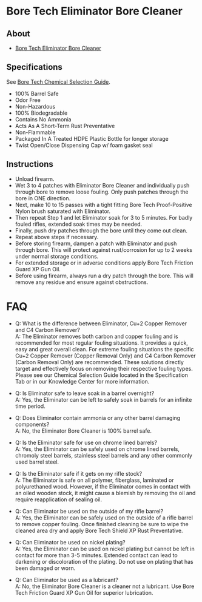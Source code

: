 # Bore Tech Eliminator Bore Cleaner

## About

* [Bore Tech Eliminator Bore Cleaner](https://www.boretech.com/products/eliminator-bore-cleaner)

## Specifications

See [Bore Tech Chemical Selection Guide](https://github.com/CumpsD/second-brain/raw/main/assets/shooting/boretech/Chemical-Selection-Guide.pdf).

* 100% Barrel Safe
* Odor Free
* Non-Hazardous
* 100% Biodegradable
* Contains No Ammonia
* Acts As A Short-Term Rust Preventative
* Non-Flammable
* Packaged In A Treated HDPE Plastic Bottle for longer storage
* Twist Open/Close Dispensing Cap w/ foam gasket seal

## Instructions

* Unload firearm.
* Wet 3 to 4 patches with Eliminator Bore Cleaner and individually push through bore to remove loose fouling. Only push patches through the bore in ONE direction.
* Next, make 10 to 15 passes with a tight fitting Bore Tech Proof-Positive Nylon brush saturated with Eliminator.
* Then repeat Step 1 and let Eliminator soak for 3 to 5 minutes. For badly fouled rifles, extended soak times may be needed.
* Finally, push dry patches through the bore until they come out clean.
* Repeat above steps if necessary.
* Before storing firearm, dampen a patch with Eliminator and push through bore. This will protect against rust/corrosion for up to 2 weeks under normal storage conditions.
* For extended storage or in adverse conditions apply Bore Tech Friction Guard XP Gun Oil.
* Before using firearm, always run a dry patch through the bore. This will remove any residue and ensure against obstructions.

# FAQ

* Q: What is the difference between Eliminator, Cu+2 Copper Remover and C4 Carbon Remover? \
  A: The Eliminator removes both carbon and copper fouling and is recommended for most regular fouling situations. It provides a quick, easy and great overall clean. For extreme fouling situations the specific Cu+2 Copper Remover (Copper Removal Only) and C4 Carbon Remover (Carbon Removal Only) are recommended. These solutions directly target and effectively focus on removing their respective fouling types. Please see our Chemical Selection Guide located in the Specification Tab or in our Knowledge Center for more information.

* Q: Is Eliminator safe to leave soak in a barrel overnight? \
  A: Yes, the Eliminator can be left to safely soak in barrels for an infinite time period.

* Q: Does Eliminator contain ammonia or any other barrel damaging components? \
  A: No, the Eliminator Bore Cleaner is 100% barrel safe.

* Q: Is the Eliminator safe for use on chrome lined barrels? \
  A: Yes, the Eliminator can be safely used on chrome lined barrels, chromoly steel barrels, stainless steel barrels and any other commonly used barrel steel.

* Q: Is the Eliminator safe if it gets on my rifle stock? \
  A: The Eliminator is safe on all polymer, fiberglass, laminated or polyurethaned wood. However, if the Eliminator comes in contact with an oiled wooden stock, it might cause a blemish by removing the oil and require reapplication of sealing oil.

* Q: Can Eliminator be used on the outside of my rifle barrel? \
  A: Yes, the Eliminator can be safely used on the outside of a rifle barrel to remove copper fouling. Once finished cleaning be sure to wipe the cleaned area dry and apply Bore Tech Shield XP Rust Preventative.

* Q: Can Eliminator be used on nickel plating? \
  A: Yes, the Eliminator can be used on nickel plating but cannot be left in contact for more than 3-5 minutes. Extended contact can lead to darkening or discoloration of the plating. Do not use on plating that has been damaged or worn.

* Q: Can Eliminator be used as a lubricant? \
  A: No, the Eliminator Bore Cleaner is a cleaner not a lubricant. Use Bore Tech Friction Guard XP Gun Oil for superior lubrication.
